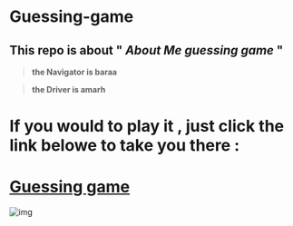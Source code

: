 # Guessing-game
## This repo is about  " *About Me guessing game* "

>**the Navigator is baraa** 

>**the Driver is amarh**
# If you would to play it , just click the link belowe to take you there :
 
# [Guessing game ](http://127.0.0.1:5500/index.html)
 
 ![img](https://en.islcollective.com/preview/201211/f/guessing-game-ppt-activities-promoting-classroom-dynamics-group-form_36549_1.jpg)

